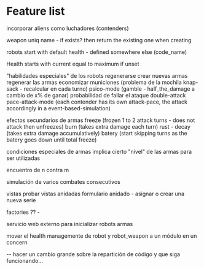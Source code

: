 # Feature list

incorporar aliens como luchadores (contenders)

weapon
	uniq name - if exists? then return the existing one when creating

robots
	start with default health - defined somewhere else (code_name)

Health 
	starts with current equal to maximum if unset

"habilidades especiales" de los robots 
	regenerarse
	crear nuevas armas
	regenerar las armas
	economizar municiones (problema de la mochila knap-sack - recalcular en cada turno)
	psico-mode (gamble - half_the_damage a cambio de x% de ganar)
	probabilidad de fallar el ataque
	double-attack 
	pace-attack-mode (each contender has its own attack-pace, the attack accordingly in a event-based-simulation)

efectos secundarios de armas
	freeze (frozen 1 to 2 attack turns - does not attack then unfreezes)
	burn  (takes extra damage each turn)
	rust - decay (takes extra damage accumulatively)
	batery (start skipping turns as the batery goes down until total freeze)

condiciones especiales de armas
	implica cierto "nivel" de las armas para ser utilizadas


encuentro de n contra m 

simulación de varios combates consecutivos

vistas
	probar vistas anidadas
	formulario anidado - asignar o crear una nueva serie

factories ?? - 
	

servicio web externo para inicializar
	robots
	armas

mover el health managemente de robot y robot_weapon a un módulo en un concern


-- hacer un cambio grande sobre la repartición de código
y que siga funcionando... 

